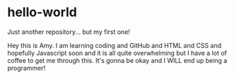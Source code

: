 # hello-world
Just another repository... but my first one!



Hey this is Amy. I am learning coding and GitHub and HTML and CSS and hopefully Javascript soon and it is all quite overwhelming but I have a lot of coffee to get me through this. It's gonna be okay and I WILL end up being a programmer!
